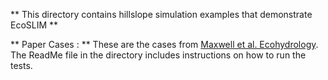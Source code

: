 ** This directory contains hillslope simulation examples that demonstrate EcoSLIM **

** Paper Cases : ** These are the cases from [Maxwell et al. Ecohydrology](https://doi.org/10.1002/eco.2042). The ReadMe file in the directory includes instructions on how to run the tests. 
